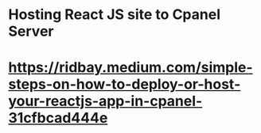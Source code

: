 # Hosting React JS site to Cpanel Server

# https://ridbay.medium.com/simple-steps-on-how-to-deploy-or-host-your-reactjs-app-in-cpanel-31cfbcad444e

